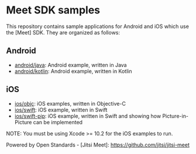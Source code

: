 # Meet SDK samples

This repository contains sample applications for Android and iOS which use the [Meet] SDK. They are organized
as follows:

## Android

* [android/java](android/java): Android example, written in Java
* [android/kotlin](android/kotlin): Android example, written in Kotlin

## iOS

* [ios/objc](ios/objc): iOS examples, written in Objective-C
* [ios/swift](ios/swift): iOS example, written in Swift
* [ios/swift-pip](ios/swift-pip): iOS example, written in Swift and showing how Picture-in-Picture can be implemented

NOTE: You must be using Xcode >= 10.2 for the iOS examples to run.

Powered by Open Standards - [Jitsi Meet]: https://github.com/jitsi/jitsi-meet
